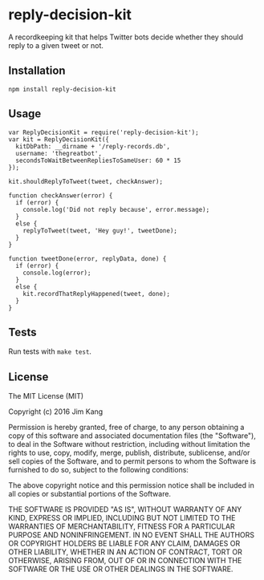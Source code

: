 reply-decision-kit
==================

A recordkeeping kit that helps Twitter bots decide whether they should reply to a given tweet or not.

Installation
------------

    npm install reply-decision-kit

Usage
-----

    var ReplyDecisionKit = require('reply-decision-kit');
    var kit = ReplyDecisionKit({
      kitDbPath: __dirname + '/reply-records.db',
      username: 'thegreatbot',
      secondsToWaitBetweenRepliesToSameUser: 60 * 15
    });

    kit.shouldReplyToTweet(tweet, checkAnswer);

    function checkAnswer(error) {        
      if (error) {
        console.log('Did not reply because', error.message);
      }
      else {
        replyToTweet(tweet, 'Hey guy!', tweetDone);
      }
    }

    function tweetDone(error, replyData, done) {
      if (error) {
        console.log(error);
      }
      else {
        kit.recordThatReplyHappened(tweet, done);
      }
    }

Tests
-----

Run tests with `make test`.

License
-------

The MIT License (MIT)

Copyright (c) 2016 Jim Kang

Permission is hereby granted, free of charge, to any person obtaining a copy
of this software and associated documentation files (the "Software"), to deal
in the Software without restriction, including without limitation the rights
to use, copy, modify, merge, publish, distribute, sublicense, and/or sell
copies of the Software, and to permit persons to whom the Software is
furnished to do so, subject to the following conditions:

The above copyright notice and this permission notice shall be included in
all copies or substantial portions of the Software.

THE SOFTWARE IS PROVIDED "AS IS", WITHOUT WARRANTY OF ANY KIND, EXPRESS OR
IMPLIED, INCLUDING BUT NOT LIMITED TO THE WARRANTIES OF MERCHANTABILITY,
FITNESS FOR A PARTICULAR PURPOSE AND NONINFRINGEMENT. IN NO EVENT SHALL THE
AUTHORS OR COPYRIGHT HOLDERS BE LIABLE FOR ANY CLAIM, DAMAGES OR OTHER
LIABILITY, WHETHER IN AN ACTION OF CONTRACT, TORT OR OTHERWISE, ARISING FROM,
OUT OF OR IN CONNECTION WITH THE SOFTWARE OR THE USE OR OTHER DEALINGS IN
THE SOFTWARE.
